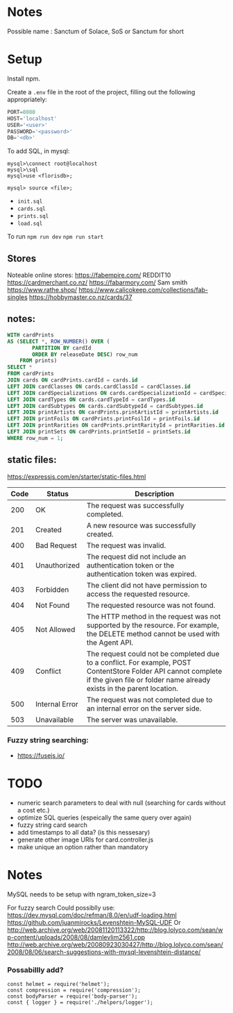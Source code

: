 # Notes
Possible name : Sanctum of Solace, SoS or Sanctum for short


# Setup

Install npm.

Create a `.env` file in the root of the project, filling out the following appropriately:
```js
PORT=8080
HOST='localhost'
USER='<user>'
PASSWORD='<password>'
DB='<db>'
```

To add SQL, in mysql:

```
mysql>\connect root@localhost
mysql>\sql
mysql>use <florisdb>;
```
`mysql> source <file>;`

 - `init.sql`
 - `cards.sql`
 - `prints.sql`
 - `load.sql`

To run
`npm run dev`
`npm run start`


## Stores
Noteable online stores:
https://fabempire.com/ REDDIT10
https://cardmerchant.co.nz/
https://fabarmory.com/ Sam smith
https://www.rathe.shop/
https://www.calicokeep.com/collections/fab-singles
https://hobbymaster.co.nz/cards/37


## notes:
```sql
WITH cardPrints
AS (SELECT *, ROW_NUMBER() OVER (
		PARTITION BY cardId 
		ORDER BY releaseDate DESC) row_num
	FROM prints)
SELECT *
FROM cardPrints
JOIN cards ON cardPrints.cardId = cards.id
LEFT JOIN cardClasses ON cards.cardClassId = cardClasses.id
LEFT JOIN cardSpecializations ON cards.cardSpecializationId = cardSpecializations.id
LEFT JOIN cardTypes ON cards.cardTypeId = cardTypes.id
LEFT JOIN cardSubtypes ON cards.cardSubtypeId = cardSubtypes.id
LEFT JOIN printArtists ON cardPrints.printArtistId = printArtists.id
LEFT JOIN printFoils ON cardPrints.printFoilId = printFoils.id
LEFT JOIN printRarities ON cardPrints.printRarityId = printRarities.id
LEFT JOIN printSets ON cardPrints.printSetId = printSets.id
WHERE row_num = 1;
```

## static files:
https://expressjs.com/en/starter/static-files.html


| Code | Status | Description |
|---|---|---|
| 200 | OK | The request was successfully completed. |
| 201 | Created | A new resource was successfully created. |
| 400 | Bad Request | The request was invalid. |
| 401 | Unauthorized | The request did not include an authentication token or the authentication token was expired. |
| 403 | Forbidden | The client did not have permission to access the requested resource. |
| 404 | Not Found | The requested resource was not found. |
| 405 | Not Allowed | The HTTP method in the request was not supported by the resource. For example, the DELETE method cannot be used with the Agent API. |
| 409 | Conflict | The request could not be completed due to a conflict. For example,  POST ContentStore Folder API cannot complete if the given file or folder name already exists in the parent location. |
| 500 | Internal Error | The request was not completed due to an internal error on the server side. |
| 503 | Unavailable | The server was unavailable. |



### Fuzzy string searching:
 - https://fusejs.io/



# TODO
 - numeric search parameters to deal with null (searching for cards without a cost etc.)
 - optimize SQL queries (espeically the same query over again)
 - fuzzy string card search
 - add timestamps to all data? (is this nessesary)
 - generate other image URIs for card.controller.js
 - make unique an option rather than mandatory



# Notes
	
MySQL needs to be setup with ngram_token_size=3

For fuzzy search Could possiblly use:
	https://dev.mysql.com/doc/refman/8.0/en/udf-loading.html
	https://github.com/juanmirocks/Levenshtein-MySQL-UDF
Or
http://web.archive.org/web/20081120113322/http://blog.lolyco.com/sean/wp-content/uploads/2008/08/damlevlim2561.cpp
http://web.archive.org/web/20080923030427/http://blog.lolyco.com/sean/2008/08/06/search-suggestions-with-mysql-levenshtein-distance/


### Possabillly add?
```
const helmet = require('helmet');
const compression = require('compression');
const bodyParser = require('body-parser');
const { logger } = require('./helpers/logger');
```